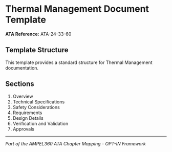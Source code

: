 # Thermal Management Document Template

**ATA Reference:** ATA-24-33-60

## Template Structure

This template provides a standard structure for Thermal Management documentation.

## Sections

1. Overview
2. Technical Specifications
3. Safety Considerations
4. Requirements
5. Design Details
6. Verification and Validation
7. Approvals

---
*Part of the AMPEL360 ATA Chapter Mapping - OPT-IN Framework*
